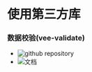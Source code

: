 # 使用第三方库

### 数据校验(vee-validate)
* ![github repository](https://github.com/baianat/vee-validate)
* ![文档](https://baianat.github.io/vee-validate/guide/)
